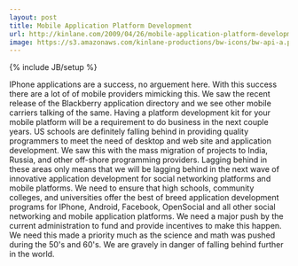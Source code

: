 ```yaml
---
layout: post
title: Mobile Application Platform Development
url: http://kinlane.com/2009/04/26/mobile-application-platform-development/
image: https://s3.amazonaws.com/kinlane-productions/bw-icons/bw-api-a.png
---
```

{% include JB/setup %}
IPhone applications are a success, no arguement here. With this success there are a lot of of mobile providers mimicking this. We saw the recent release of the Blackberry application directory and we see other mobile carriers talking of the same.
Having a platform development kit for your mobile platform will be a requirement to do business in the next couple years.
US schools are definitely falling behind in providing quality programmers to meet the need of desktop and web site and application development. We saw this with the mass migration of projects to India, Russia, and other off-shore programming providers.
Lagging behind in these areas only means that we will be lagging behind in the next wave of innovative application development for social networking platforms and mobile platforms.
We need to ensure that high schools, community colleges, and universities offer the best of breed application development programs for IPhone, Android, Facebook, OpenSocial and all other social networking and mobile application platforms.
We need a major push by the current administration to fund and provide incentives to make this happen. We need this made a priority much as the science and math was pushed during the 50's and 60's.
We are gravely in danger of falling behind further in the world.
